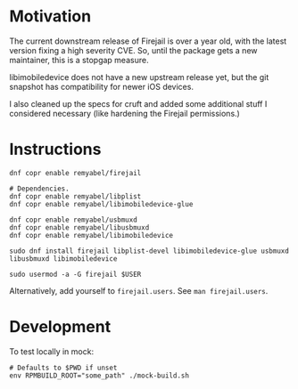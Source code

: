 # Motivation

The current downstream release of Firejail is over a year old, with the latest
version fixing a high severity CVE. So, until the package gets a new
maintainer, this is a stopgap measure.

libimobiledevice does not have a new upstream release yet, but the git snapshot
has compatibility for newer iOS devices.

I also cleaned up the specs for cruft and added some additional stuff I
considered necessary (like hardening the Firejail permissions.)

# Instructions

```
dnf copr enable remyabel/firejail

# Dependencies.
dnf copr enable remyabel/libplist
dnf copr enable remyabel/libimobiledevice-glue

dnf copr enable remyabel/usbmuxd
dnf copr enable remyabel/libusbmuxd
dnf copr enable remyabel/libimobiledevice

sudo dnf install firejail libplist-devel libimobiledevice-glue usbmuxd libusbmuxd libimobiledevice

sudo usermod -a -G firejail $USER
```

Alternatively, add yourself to `firejail.users`. See `man firejail.users`.

# Development

To test locally in mock:

```
# Defaults to $PWD if unset
env RPMBUILD_ROOT="some_path" ./mock-build.sh
```
